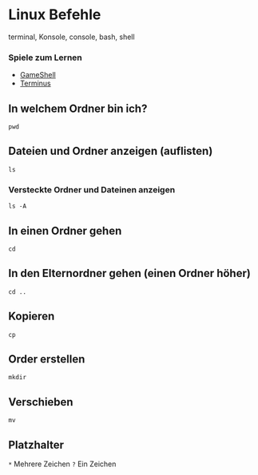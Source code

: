 # Linux Befehle
terminal, Konsole, console, bash, shell

### Spiele zum Lernen
- [GameShell](https://github.com/phyver/GameShell)
- [Terminus](https://web.mit.edu/mprat/Public/web/Terminus/Web/main.html)

## In welchem Ordner bin ich?
`pwd` 

## Dateien und Ordner anzeigen (auflisten)
`ls`
### Versteckte Ordner und Dateinen anzeigen
`ls -A`

## In einen Ordner gehen
`cd`

## In den Elternordner gehen (einen Ordner höher)
`cd ..`

## Kopieren
`cp`

## Order erstellen
`mkdir`

## Verschieben
`mv`

## Platzhalter
`*` Mehrere Zeichen
`?` Ein Zeichen
